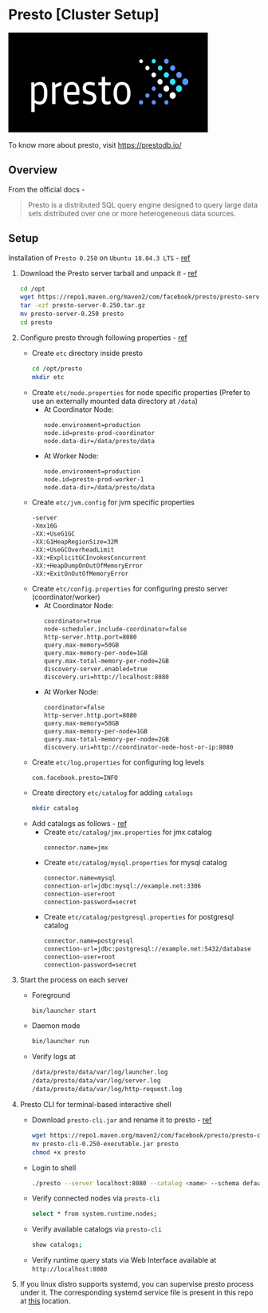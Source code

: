 # Presto [Cluster Setup]
<img src="https://github.com/abhishektripathi24/platform-setup/blob/master/presto/images/presto-logo.png" width="400" height="200"/>

To know more about presto, visit https://prestodb.io/

## Overview
From the official docs -

> Presto is a distributed SQL query engine designed to query large data sets distributed over one or more heterogeneous data sources.

## Setup
Installation of `Presto 0.250` on `Ubuntu 18.04.3 LTS` - [ref](https://prestodb.io/docs/current/installation/deployment.html)

1. Download the Presto server tarball and unpack it - [ref](https://prestodb.io/download.html)
    ```bash
    cd /opt
    wget https://repo1.maven.org/maven2/com/facebook/presto/presto-server/0.250/presto-server-0.250.tar.gz
    tar -xzf presto-server-0.250.tar.gz
    mv presto-server-0.250 presto
    cd presto
    ```

2. Configure presto through following properties - [ref](https://prestodb.io/docs/current/installation/deployment.html)
    * Create `etc` directory inside presto
        ```bash
        cd /opt/presto
        mkdir etc
       ```
    * Create `etc/node.properties` for node specific properties (Prefer to use an externally mounted data directory at `/data`)
        * At Coordinator Node:
            ```properties
            node.environment=production
            node.id=presto-prod-coordinator
            node.data-dir=/data/presto/data
            ```
        * At Worker Node:
            ```properties
            node.environment=production
            node.id=presto-prod-worker-1
            node.data-dir=/data/presto/data
            ``` 
    * Create `etc/jvm.config` for jvm specific properties
        ```properties
        -server
        -Xmx16G
        -XX:+UseG1GC
        -XX:G1HeapRegionSize=32M
        -XX:+UseGCOverheadLimit
        -XX:+ExplicitGCInvokesConcurrent
        -XX:+HeapDumpOnOutOfMemoryError
        -XX:+ExitOnOutOfMemoryError
        ```
    * Create `etc/config.properties` for configuring presto server (coordinator/worker)
        * At Coordinator Node:
            ```properties
            coordinator=true
            node-scheduler.include-coordinator=false
            http-server.http.port=8080
            query.max-memory=50GB
            query.max-memory-per-node=1GB
            query.max-total-memory-per-node=2GB
            discovery-server.enabled=true
            discovery.uri=http://localhost:8080
            ```
        * At Worker Node:
            ```properties
            coordinator=false
            http-server.http.port=8080
            query.max-memory=50GB
            query.max-memory-per-node=1GB
            query.max-total-memory-per-node=2GB
            discovery.uri=http://coordinator-node-host-or-ip:8080
            ```
    * Create `etc/log.properties` for configuring log levels
        ```properties
        com.facebook.presto=INFO
        ```
    * Create directory `etc/catalog` for adding `catalogs`
        ```bash
        mkdir catalog
        ``` 
    * Add catalogs as follows - [ref](https://prestodb.io/docs/current/connector.html)
        * Create `etc/catalog/jmx.properties` for jmx catalog
            ```properties
            connector.name=jmx
            ```
        * Create `etc/catalog/mysql.properties` for mysql catalog
            ```properties
            connector.name=mysql
            connection-url=jdbc:mysql://example.net:3306
            connection-user=root
            connection-password=secret
            ```
        * Create `etc/catalog/postgresql.properties` for postgresql catalog
            ```properties
            connector.name=postgresql
            connection-url=jdbc:postgresql://example.net:5432/database
            connection-user=root
            connection-password=secret
            ```

3. Start the process on each server
    * Foreground
        ```bash
        bin/launcher start
        ```
    * Daemon mode
        ```bash
        bin/launcher run
        ```
    * Verify logs at
        ```bash
        /data/presto/data/var/log/launcher.log
        /data/presto/data/var/log/server.log
        /data/presto/data/var/log/http-request.log
        ```

4. Presto CLI for terminal-based interactive shell
    * Download `presto-cli.jar` and rename it to presto - [ref](https://repo1.maven.org/maven2/com/facebook/presto/presto-cli/0.250/presto-cli-0.250-executable.jar) 
        ```bash
        wget https://repo1.maven.org/maven2/com/facebook/presto/presto-cli/0.250/presto-cli-0.250-executable.jar
        mv presto-cli-0.250-executable.jar presto
        chmod +x presto
        ``` 
    * Login to shell
        ```bash
        ./presto --server localhost:8080 --catalog <name> --schema default
        ```
    * Verify connected nodes via `presto-cli`
        ```bash
        select * from system.runtime.nodes;
        ```
    * Verify available catalogs via `presto-cli`
        ```bash
        show catalogs; 
        ```
    * Verify runtime query stats via Web Interface available at `http://localhost:8080`
       
5. If you linux distro supports systemd, you can supervise presto process under it. The corresponding systemd service file is present in this repo at [this](systemd) location.
